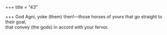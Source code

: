 +++
title = "43"

+++
God Agni, yoke (them) then!—those horses of yours that go straight to  their goal,  
that convey (the gods) in accord with your fervor.  